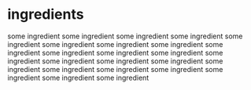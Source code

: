 # ingredients
some ingredient
some ingredient
some ingredient
some ingredient
some ingredient
some ingredient
some ingredient
some ingredient
some ingredient
some ingredient
some ingredient
some ingredient
some ingredient
some ingredient
some ingredient
some ingredient
some ingredient
some ingredient
some ingredient
some ingredient
some ingredient
some ingredient
some ingredient